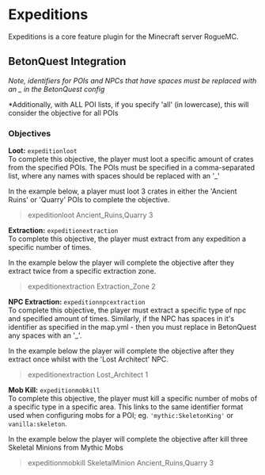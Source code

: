 # Expeditions

Expeditions is a core feature plugin for the Minecraft server RogueMC.

## BetonQuest Integration

*Note, identifiers for POIs and NPCs that have spaces must be replaced with an _ in the BetonQuest config*

*Additionally, with ALL POI lists, if you specify 'all' (in lowercase), this will consider the objective for all POIs

### Objectives

**Loot:** `expeditionloot`  
To complete this objective, the player must loot a specific amount of crates from the specified POIs. The POIs must be
specified in a comma-separated list, where any names with spaces should be replaced with an '_'  

In the example below, a player must loot 3 crates in either the 'Ancient Ruins' or 'Quarry' POIs to complete the objective.
> expeditionloot Ancient_Ruins,Quarry 3

**Extraction:** `expeditionextraction`  
To complete this objective, the player must extract from any expedition a specific number of times.  

In the example below the player will complete the objective after they extract twice from a specific extraction zone.
> expeditionextraction Extraction_Zone 2

**NPC Extraction:** `expeditionnpcextraction`  
To complete this objective, the player must extract a specific type of npc and specified amount of times. Similarly,
if the NPC has spaces in it's identifier as specified in the map.yml - then you must replace in BetonQuest any spaces
with an '_'.  

In the example below the player will complete the objective after they extract once whilst with the 'Lost Architect' NPC.
> expeditionextraction Lost_Architect 1

**Mob Kill:** `expeditionmobkill`  
To complete this objective, the player must kill a specific number of mobs of a specific type in a specific area. This links to the same
identifier format used when configuring mobs for a POI; eg. `'mythic:SkeletonKing'` or `vanilla:skeleton`.

In the example below the player will complete the objective after kill three Skeletal Minions from Mythic Mobs
> expeditionmobkill SkeletalMinion Ancient_Ruins,Quarry 3